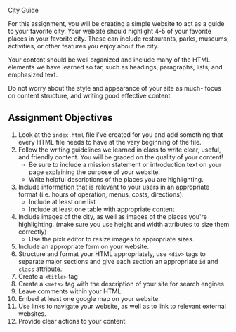 City Guide

For this assignment, you will be creating a simple website to act as a guide to your favorite city. Your website should highlight 4-5 of your favorite places in your favorite city. These can include restaurants, parks, museums, activities, or other features you enjoy about the city.

Your content should be well organized and include many of the HTML elements we have learned so far, such as headings, paragraphs, lists, and emphasized text.

Do not worry about the style and appearance of your site as much- focus on content structure, and writing good effective content.

## Assignment Objectives

1. Look at the `index.html` file i've created for you and add something that every HTML file needs to have at the very beginning of the file.
2. Follow the writing guidelines we learned in class to write clear, useful, and friendly content. You will be graded on the quality of your content!
    * Be sure to include a mission statement or introduction text on your page explaining the purpose of your website.
    * Write helpful descriptions of the places you are highlighting.
3. Include information that is relevant to your users in an appropriate format (i.e. hours of operation, menus, costs, directions).
    * Include at least one list
    * Include at least one table with appropriate content
4. Include images of the city, as well as images of the places you're highlighting. (make sure you use height and width attributes to size them correctly)
    * Use the pixlr editor to resize images to appropriate sizes.
5. Include an appropriate form on your website.
6. Structure and format your HTML appropriately, use `<div>` tags to separate major sections and give each section an appropriate `id` and `class` attribute.
7. Create a `<title>` tag
8. Create a `<meta>` tag with the description of your site for search engines.
9. Leave comments within your HTML
10. Embed at least one google map on your website.
11. Use links to navigate your website, as well as to link to relevant external websites.
12. Provide clear actions to your content.
